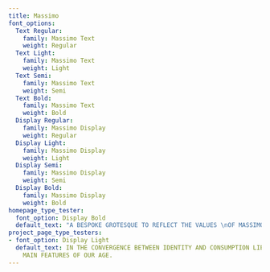 ```yaml
---
title: Massimo
font_options:
  Text Regular:
    family: Massimo Text
    weight: Regular
  Text Light:
    family: Massimo Text
    weight: Light
  Text Semi:
    family: Massimo Text
    weight: Semi
  Text Bold:
    family: Massimo Text
    weight: Bold
  Display Regular:
    family: Massimo Display
    weight: Regular
  Display Light:
    family: Massimo Display
    weight: Light
  Display Semi:
    family: Massimo Display
    weight: Semi
  Display Bold:
    family: Massimo Display
    weight: Bold
homepage_type_tester:
  font_option: Display Bold
  default_text: "A BESPOKE GROTESQUE TO REFLECT THE VALUES \nOF MASSIMO STUDIO"
project_page_type_testers:
- font_option: Display Light
  default_text: IN THE CONVERGENCE BETWEEN IDENTITY AND CONSUMPTION LIES ONE OF THE
    MAIN FEATURES OF OUR AGE.
---
```


